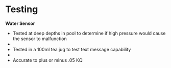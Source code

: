 Testing
==============
<b>Water Sensor</b>
<ul>

<li>Tested at deep depths in pool to determine if high pressure would cause the sensor to malfunction<li/>
<li>Tested in a 100ml tea jug to test text message capability<li/>
<li>Accurate to plus or minus .05 KΩ</li>

<ul/>
